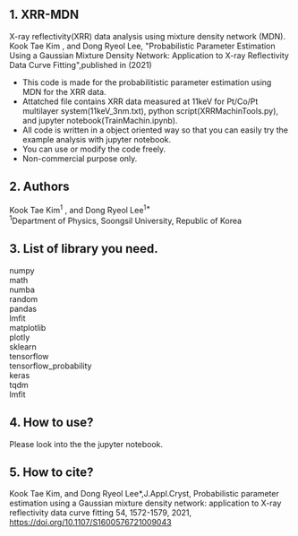 ## 1. XRR-MDN
X-ray reflectivity(XRR) data analysis using mixture density network (MDN).\
Kook Tae Kim , and Dong Ryeol Lee, "Probabilistic Parameter Estimation Using a Gaussian Mixture Density Network: Application to X-ray Reflectivity Data Curve Fitting",published in (2021) 

- This code is made for the probabilitistic parameter estimation using MDN for the XRR data.
- Attatched file contains XRR data measured at 11keV for Pt/Co/Pt multilayer system(11keV_3nm.txt), python script(XRRMachinTools.py), and jupyter notebook(TrainMachin.ipynb).
- All code is written in a object oriented way so that you can easily try the example analysis with jupyter notebook.
- You can use or modify the code freely.
- Non-commercial purpose only.

## 2. Authors
Kook Tae Kim<sup>1</sup></var> , and Dong Ryeol Lee<sup>1*</sup></var>\
<sup>1</sup></var>Department of Physics, Soongsil University, Republic of Korea

## 3. List of library you need.
numpy\
math\
numba\
random\
pandas\
lmfit\
matplotlib\
plotly\
sklearn\
tensorflow\
tensorflow_probability\
keras\
tqdm\
lmfit

## 4. How to use?
Please look into the the jupyter notebook.

## 5. How to cite?
Kook Tae Kim, and Dong Ryeol Lee*,J.Appl.Cryst, Probabilistic parameter estimation using a Gaussian mixture density network: application to X-ray reflectivity data curve fitting 54, 1572-1579, 2021, https://doi.org/10.1107/S1600576721009043
